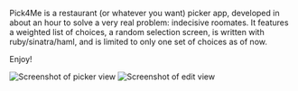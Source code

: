 Pick4Me is a restaurant (or whatever you want) picker app, developed in about an hour to solve a very real problem: indecisive roomates. It features a weighted list of choices, a random selection screen, is written with ruby/sinatra/haml, and is limited to only one set of choices as of now.

Enjoy!

![Screenshot of picker view](http://cl.ly/0a0U1B3X1x1H0B3E262p/picker.png)
![Screenshot of edit view](http://cl.ly/0C1i0Y0j3j160b392A1y/edit.png)
